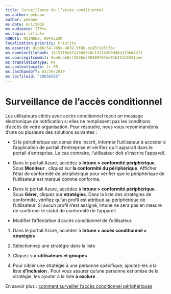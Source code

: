 ```yaml
---
title: Surveillance de l’accès conditionnel
ms.author: pebaum
author: pebaum
ms.date: 8/1/2018
ms.audience: ITPro
ms.topic: article
ROBOTS: NOINDEX, NOFOLLOW
localization_priority: Priority
ms.assetid: dcb86c54-769e-4832-9f88-bc45f1e5f36c
ms.openlocfilehash: f4153f8a87a138d548c133142b0d48a319bd4b71
ms.sourcegitcommit: 0ae6cbb8cf2836da98300767ed81b411d6551bee
ms.translationtype: MT
ms.contentlocale: fr-FR
ms.lasthandoff: 01/30/2019
ms.locfileid: "29656565"
---
```

# <a name="monitoring-conditional-access"></a>Surveillance de l’accès conditionnel

Les utilisateurs ciblés avec accès conditionnel reçoit un message électronique de notification si elles ne remplissent pas les conditions d’accès de votre organisation. Pour résoudre, nous vous recommandons d’une ou plusieurs des solutions suivantes :
  
- Si le périphérique est censé être inscrit, informer l’utilisateur à accéder à l’application de portail d’entreprise et vérifiez qu’il apparaît dans le portail d’entreprise. Le cas contraire, l’utilisateur doit s’inscrire l’appareil.
    
- Dans le portail Azure, accédez à **Intune \> conformité périphérique**. Sous **Moniteur** , cliquez sur **la conformité du périphérique**. Afficher l’état de conformité de périphérique pour vérifier que le périphérique de l’utilisateur est marqué comme conforme. 
    
- Dans le portail Azure, accédez à **Intune \> conformité périphérique**. Sous **Gérer**, cliquez sur **stratégies**. Dans la liste des stratégies de conformité, vérifiez qu’un profil est attribué au périphérique de l’utilisateur. Si aucun profil n’est assigné, Intune ne sera pas en mesure de confirmer le statut de conformité de l’appareil. 
    
- Modifier l’affectation d’accès conditionnel de l’utilisateur.
    
1. Dans le portail Azure, accédez à **Intune \> accès conditionnel \> stratégies**
    
2. Sélectionnez une stratégie dans la liste
    
3. Cliquez sur **utilisateurs et groupes**
    
4. Pour cibler une stratégie à une personne spécifique, ajoutez-les à la liste **d’inclusion** . Pour vous assurer qu’une personne est omise de la stratégie, les ajouter à la liste **à exclure** . 
    
En savoir plus : [comment surveiller l’accès conditionnel périphériques](https://docs.microsoft.com/intune/conditional-access-exchange-monitor)
  

